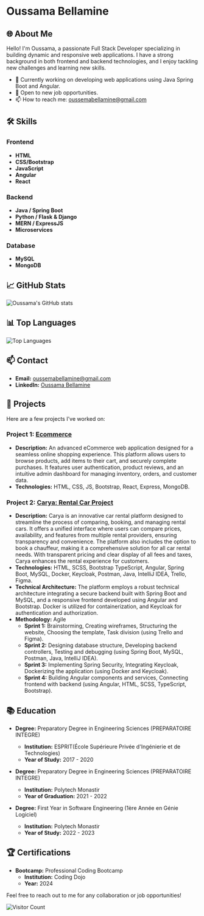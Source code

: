 # Oussama Bellamine

## 🌐 About Me
Hello! I'm Oussama, a passionate Full Stack Developer specializing in building dynamic and responsive web applications. I have a strong background in both frontend and backend technologies, and I enjoy tackling new challenges and learning new skills.

- 🔭 Currently working on developing web applications using Java Spring Boot and Angular.
- 💼 Open to new job opportunities.
- 📫 How to reach me: [oussemabellamine@gmail.com](mailto:oussemabellamine@gmail.com)

## 🛠️ Skills

### Frontend
- **HTML**
- **CSS/Bootstrap**
- **JavaScript**
- **Angular**
- **React**

### Backend
- **Java / Spring Boot**
- **Python / Flask & Django**
- **MERN / ExpressJS**
- **Microservices**

### Database
- **MySQL**
- **MongoDB**
  
## 📈 GitHub Stats
![Oussama's GitHub stats](https://github-readme-stats.vercel.app/api?username=BellamineOussama&show_icons=true&theme=radical)

## 📊 Top Languages
![Top Languages](https://github-readme-stats.vercel.app/api/top-langs/?username=BellamineOussama&layout=compact&theme=radical)

## 📫 Contact
- **Email:** [oussemabellamine@gmail.com](mailto:oussemabellamine@gmail.com)
- **LinkedIn:** [Oussama Bellamine](https://www.linkedin.com/in/oussama-bellamine-b15a46319/)

## 💼 Projects
Here are a few projects I've worked on:

### Project 1: [Ecommerce](https://github.com/BellamineOussama/My-Projects/tree/main/ecommerce)
- **Description:** An advanced eCommerce web application designed for a seamless online shopping experience. This platform allows users to browse products, add items to their cart, and securely complete purchases. It features user authentication, product reviews, and an intuitive admin dashboard for managing inventory, orders, and customer data.
- **Technologies:** HTML, CSS, JS, Bootstrap, React, Express, MongoDB.

### Project 2: [Carya: Rental Car Project](https://github.com/BellamineOussama/My-Projects/tree/main/Carya/Carya)
- **Description:** Carya is an innovative car rental platform designed to streamline the process of comparing, booking, and managing rental cars. It offers a unified interface where users can compare prices, availability, and features from multiple rental providers, ensuring transparency and convenience. The platform also includes the option to book a chauffeur, making it a comprehensive solution for all car rental needs. With transparent pricing and clear display of all fees and taxes, Carya enhances the rental experience for customers.
- **Technologies:** HTML, SCSS, Bootstrap TypeScript, Angular, Spring Boot, MySQL, Docker, Keycloak, Postman, Java, IntelliJ IDEA, Trello, Figma.
- **Technical Architecture:** The platform employs a robust technical architecture integrating a secure backend built with Spring Boot and MySQL, and a responsive frontend developed using Angular and Bootstrap. Docker is utilized for containerization, and Keycloak for authentication and authorization.
- **Methodology:** Agile
  - **Sprint 1:**
    Brainstorming, 
    Creating wireframes, 
    Structuring the website, 
    Choosing the template, 
    Task division (using Trello and Figma).
  - **Sprint 2:**
      Designing database structure, 
      Developing backend controllers, 
      Testing and debugging (using Spring Boot, MySQL, Postman, Java, IntelliJ IDEA).
  - **Sprint 3:**
      Implementing Spring Security, 
      Integrating Keycloak, 
      Dockerizing the application (using Docker and Keycloak).
  - **Sprint 4:**
      Building Angular components and services, 
      Connecting frontend with backend (using Angular, HTML, SCSS, TypeScript, Bootstrap).

## 📚 Education

- **Degree:** Preparatory Degree in Engineering Sciences (PREPARATOIRE INTEGRE)
  - **Institution:** ESPRIT(École Supérieure Privée d'Ingénierie et de Technologies)
  - **Year of Study:** 2017 - 2020

- **Degree:** Preparatory Degree in Engineering Sciences (PREPARATOIRE INTEGRE)
  - **Institution:** Polytech Monastir
  - **Year of Graduation:** 2021 - 2022
    
- **Degree:** First Year in Software Engineering (1ère Année en Génie Logiciel)
  - **Institution:** Polytech Monastir
  - **Year of Study:** 2022 - 2023

## 🏆 Certifications
- **Bootcamp:** Professional Coding Bootcamp
  - **Institution:** Coding Dojo
  - **Year:** 2024
  

Feel free to reach out to me for any collaboration or job opportunities!

![Visitor Count](https://visitor-badge.laobi.icu/badge?page_id=BellamineOussama.My-Projects)
